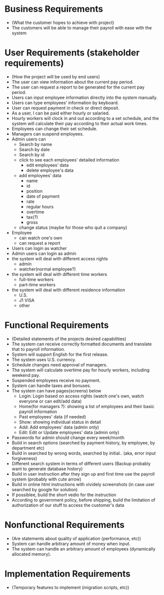 # Business Requirements
* (What the customer hopes to achieve with project)
* The customers will be able to manage their payroll with ease with the system

# User Requirements (stakeholder requirements)
* (How the project will be used by end users)
* The user can view information about the current pay period.
* The user can request a report to be generated for the current pay period.
* Users can input employee information directly into the system manually.
* Users can type employees' information by keyboard.
* User can request payment in check or direct deposit.
* As a user, I can be paid either hourly or salaried.
* Hourly workers will clock in and out according to a set schedule, and the system will calculate their pay according to their actual work times.
* Employees can change their set schedule.
* Managers can suspend employees.
* Admin users can
  * Search by name
  * Search by date
  * Search by id
  * click to see each employees' detailed information
    * edit employees' data
    * delete employee's data
  * add employees' data
    * name
    * id
    * position
    * date of payment
    * rate
    * regular hours
    * overtime
    * tax(?)
    * gross
  * change status (maybe for those who quit a company)
* Employee
  * can watch one's own
  * can request a report
* Users can login as watcher
* Admin users can login as admin
* the system will deal with different access rights
  * admin
  * watcher(normal employee?)
* the system will deal with different time workers  
  * full-time workers
  * part-time workers
* the system will deal with different residence information
  * U.S.
  * J1 VISA
  * other

# Functional Requirements
* (Detailed statements of the projects desired capabilities)
* The system can receive correctly formatted documents and translate that to payroll information.
* System will support English for the first release.
* The system uses U.S. currency.
* Schedule changes need approval of managers.
* The system will calculate overtime pay for hourly workers, including weekend pay.
* Suspended employees receive no payment.
* System can handle taxes and bonuses.
* The system can have pages(screens) below
  * Login: Login based on access rights (watch one's own, watch everyone or can edit/add data)
  * Home(for managers ?): showing a list of employees and their basic payroll information
  * Past employees' data (if needed)
  * Show: showing individual status in detail
  * Add: Add employees' data (admin only)
  * Edit: Edit or Update employees' data (admin only)
* Passwords for admin should change every week/month
* Build in search options (searched by payment history, by employee, by department etc)
* Build in searched by wrong words, searched by initial.. (aka, error input forgiveness)
* Different search system in terms of different users (Backup probably want to generate database history)
* Build in user instruction after they sign up and first time use the payroll system (probably with cute arrow)
* Build in online html instructions with vividely screenshots (in case user searched by google for solution)
* If possiblee, build the short vedio for the instruction
* According to government policy, before shipping, build the limitation of authorization of our stuff to access the customer's data

# Nonfunctional Requirements
* (Are statements about quality of application (performance, etc))
* System can handle arbitrary amount of money when input.
* The system can handle an arbitrary amount of employees (dynamically allocated memory).

# Implementation Requirements
* (Temporary features to implement (migration scripts, etc))
